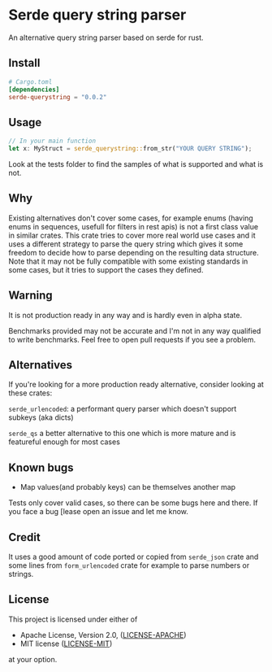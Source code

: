 # Serde query string parser

An alternative query string parser based on serde for rust.

## Install

```toml
# Cargo.toml
[dependencies]
serde-querystring = "0.0.2"
```

## Usage

```rust
// In your main function
let x: MyStruct = serde_querystring::from_str("YOUR QUERY STRING");
```

Look at the tests folder to find the samples of what is supported and what is not.

## Why

Existing alternatives don't cover some cases, for example enums (having enums in sequences, usefull for filters in rest apis) is not a first class value in similar crates. This crate tries to cover more real world use cases and it uses a different strategy to parse the query string which gives it some freedom to decide how to parse depending on the resulting data structure. Note that it may not be fully compatible with some existing standards in some cases, but it tries to support the cases they defined.

## Warning

It is not production ready in any way and is hardly even in alpha state.

Benchmarks provided may not be accurate and I'm not in any way qualified to write benchmarks. Feel free to open pull requests if you see a problem.

## Alternatives

If you're looking for a more production ready alternative, consider looking at these crates:

`serde_urlencoded`: a performant query parser which doesn't support subkeys (aka dicts)

`serde_qs` a better alternative to this one which is more mature and is featureful enough for most cases

## Known bugs

- Map values(and probably keys) can be themselves another map

Tests only cover valid cases, so there can be some bugs here and there. If you face a bug [lease open an issue and let me know.

## Credit

It uses a good amount of code ported or copied from `serde_json` crate and some lines from `form_urlencoded` crate for example to parse numbers or strings.

## License

This project is licensed under either of

- Apache License, Version 2.0, ([LICENSE-APACHE](LICENSE-APACHE))
- MIT license ([LICENSE-MIT](LICENSE-MIT))

at your option.
